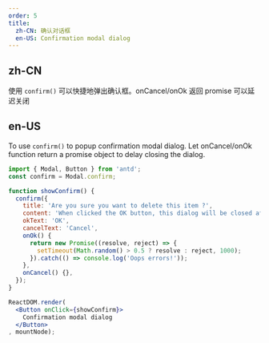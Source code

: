```yaml
---
order: 5
title: 
  zh-CN: 确认对话框
  en-US: Confirmation modal dialog
---
```


## zh-CN

使用 `confirm()` 可以快捷地弹出确认框。onCancel/onOk 返回 promise 可以延迟关闭

## en-US

To use `confirm()` to popup confirmation modal dialog. Let onCancel/onOk function return a promise object to
delay closing the dialog.

````jsx
import { Modal, Button } from 'antd';
const confirm = Modal.confirm;

function showConfirm() {
  confirm({
    title: 'Are you sure you want to delete this item ?',
    content: 'When clicked the OK button, this dialog will be closed after 1 second',
    okText: 'OK',
    cancelText: 'Cancel',
    onOk() {
      return new Promise((resolve, reject) => {
        setTimeout(Math.random() > 0.5 ? resolve : reject, 1000);
      }).catch(() => console.log('Oops errors!'));
    },
    onCancel() {},
  });
}

ReactDOM.render(
  <Button onClick={showConfirm}>
    Confirmation modal dialog
  </Button>
, mountNode);
````
